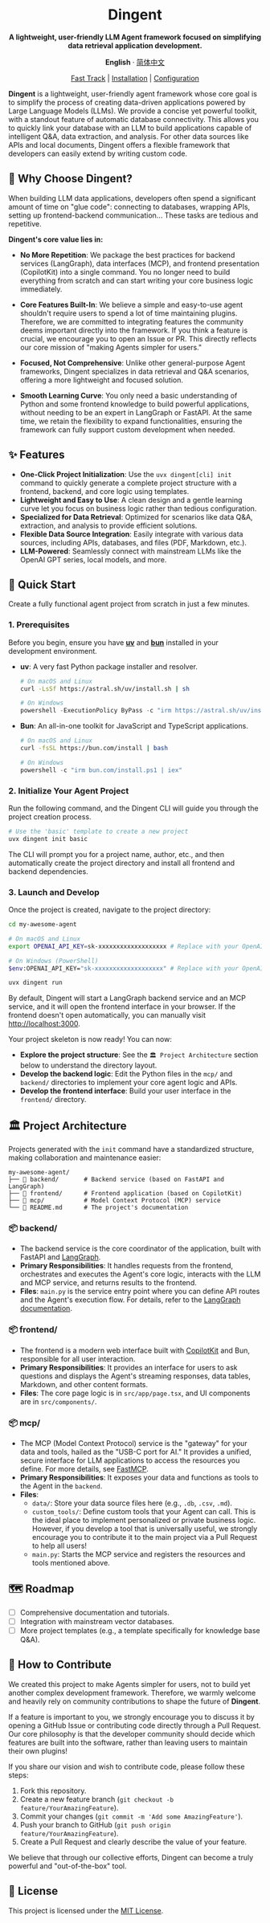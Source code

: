 <div align="center"><a name="readme-top"></a>

# Dingent

**A lightweight, user-friendly LLM Agent framework focused on simplifying data retrieval application development.**

**English** · [简体中文](./README.zh-CN.md)

[Fast Track](https://saya-ashen.github.io/Dingent/docs/intro#fast-track)
|
[Installation](https://saya-ashen.github.io/Dingent/docs/getting-started/installation)
|
[Configuration](https://saya-ashen.github.io/Dingent/docs/getting-started/configuration)
</div>

**Dingent** is a lightweight, user-friendly agent framework whose core goal is to simplify the process of creating data-driven applications powered by Large Language Models (LLMs). We provide a concise yet powerful toolkit, with a standout feature of automatic database connectivity. This allows you to quickly link your database with an LLM to build applications capable of intelligent Q\&A, data extraction, and analysis. For other data sources like APIs and local documents, Dingent offers a flexible framework that developers can easily extend by writing custom code.

## 🎯 Why Choose Dingent?

When building LLM data applications, developers often spend a significant amount of time on "glue code": connecting to databases, wrapping APIs, setting up frontend-backend communication... These tasks are tedious and repetitive.

**Dingent's core value lies in:**

  * **No More Repetition**: We package the best practices for backend services (LangGraph), data interfaces (MCP), and frontend presentation (CopilotKit) into a single command. You no longer need to build everything from scratch and can start writing your core business logic immediately.

  * **Core Features Built-In**: We believe a simple and easy-to-use agent shouldn't require users to spend a lot of time maintaining plugins. Therefore, we are committed to integrating features the community deems important directly into the framework. If you think a feature is crucial, we encourage you to open an Issue or PR. This directly reflects our core mission of "making Agents simpler for users."

  * **Focused, Not Comprehensive**: Unlike other general-purpose Agent frameworks, Dingent specializes in data retrieval and Q\&A scenarios, offering a more lightweight and focused solution.

  * **Smooth Learning Curve**: You only need a basic understanding of Python and some frontend knowledge to build powerful applications, without needing to be an expert in LangGraph or FastAPI. At the same time, we retain the flexibility to expand functionalities, ensuring the framework can fully support custom development when needed.

## ✨ Features

  * **One-Click Project Initialization**: Use the `uvx dingent[cli] init` command to quickly generate a complete project structure with a frontend, backend, and core logic using templates.
  * **Lightweight and Easy to Use**: A clean design and a gentle learning curve let you focus on business logic rather than tedious configuration.
  * **Specialized for Data Retrieval**: Optimized for scenarios like data Q\&A, extraction, and analysis to provide efficient solutions.
  * **Flexible Data Source Integration**: Easily integrate with various data sources, including APIs, databases, and files (PDF, Markdown, etc.).
  * **LLM-Powered**: Seamlessly connect with mainstream LLMs like the OpenAI GPT series, local models, and more.

## 🚀 Quick Start

Create a fully functional agent project from scratch in just a few minutes.

### 1\. Prerequisites

Before you begin, ensure you have [**uv**](https://docs.astral.sh/uv/getting-started/installation/) and [**bun**](https://bun.com/docs/installation) installed in your development environment.

  * **uv**: A very fast Python package installer and resolver.

    ```bash
    # On macOS and Linux
    curl -LsSf https://astral.sh/uv/install.sh | sh
    ```

    ```powershell
    # On Windows
    powershell -ExecutionPolicy ByPass -c "irm https://astral.sh/uv/install.ps1 | iex"
    ```

  * **Bun**: An all-in-one toolkit for JavaScript and TypeScript applications.

    ```bash
    # On macOS and Linux
    curl -fsSL https://bun.com/install | bash
    ```

    ```powershell
    # On Windows
    powershell -c "irm bun.com/install.ps1 | iex"
    ```

### 2\. Initialize Your Agent Project

Run the following command, and the Dingent CLI will guide you through the project creation process.

```bash
# Use the 'basic' template to create a new project
uvx dingent init basic
```

The CLI will prompt you for a project name, author, etc., and then automatically create the project directory and install all frontend and backend dependencies.

### 3\. Launch and Develop

Once the project is created, navigate to the project directory:

```bash
cd my-awesome-agent

# On macOS and Linux
export OPENAI_API_KEY=sk-xxxxxxxxxxxxxxxxxxx # Replace with your OpenAI API Key

# On Windows (PowerShell)
$env:OPENAI_API_KEY="sk-xxxxxxxxxxxxxxxxxxx" # Replace with your OpenAI API Key

uvx dingent run
```

By default, Dingent will start a LangGraph backend service and an MCP service, and it will open the frontend interface in your browser.
If the frontend doesn't open automatically, you can manually visit [http://localhost:3000](http://localhost:3000).

Your project skeleton is now ready\! You can now:

  * **Explore the project structure**: See the `🏛️ Project Architecture` section below to understand the directory layout.
  * **Develop the backend logic**: Edit the Python files in the `mcp/` and `backend/` directories to implement your core agent logic and APIs.
  * **Develop the frontend interface**: Build your user interface in the `frontend/` directory.

## 🏛️ Project Architecture

Projects generated with the `init` command have a standardized structure, making collaboration and maintenance easier:

```plaintext
my-awesome-agent/
├── 📁 backend/       # Backend service (based on FastAPI and LangGraph)
├── 📁 frontend/      # Frontend application (based on CopilotKit)
├── 📁 mcp/           # Model Context Protocol (MCP) service
└── 📄 README.md      # The project's documentation
```

### 📦 backend/

  * The backend service is the core coordinator of the application, built with FastAPI and [LangGraph](https://www.langchain.com/langgraph).
  * **Primary Responsibilities**: It handles requests from the frontend, orchestrates and executes the Agent's core logic, interacts with the LLM and MCP service, and returns results to the frontend.
  * **Files**: `main.py` is the service entry point where you can define API routes and the Agent's execution flow. For details, refer to the [LangGraph documentation](https://langchain-ai.github.io/langgraph).

### 📦 frontend/

  * The frontend is a modern web interface built with [CopilotKit](https://docs.copilotkit.ai) and Bun, responsible for all user interaction.
  * **Primary Responsibilities**: It provides an interface for users to ask questions and displays the Agent's streaming responses, data tables, Markdown, and other content formats.
  * **Files**: The core page logic is in `src/app/page.tsx`, and UI components are in `src/components/`.

### 📦 mcp/

  * The MCP (Model Context Protocol) service is the "gateway" for your data and tools, hailed as the "USB-C port for AI." It provides a unified, secure interface for LLM applications to access the resources you define. For more details, see [FastMCP](https://gofastmcp.com/getting-started/welcome).
  * **Primary Responsibilities**: It exposes your data and functions as tools to the Agent in the `backend`.
  * **Files**:
      * `data/`: Store your data source files here (e.g., `.db`, `.csv`, `.md`).
      * `custom_tools/`: Define custom tools that your Agent can call. This is the ideal place to implement personalized or private business logic. However, if you develop a tool that is universally useful, we strongly encourage you to contribute it to the main project via a Pull Request to help all users\!
      * `main.py`: Starts the MCP service and registers the resources and tools mentioned above.


## 🗺️ Roadmap

  * [ ] Comprehensive documentation and tutorials.
  * [ ] Integration with mainstream vector databases.
  * [ ] More project templates (e.g., a template specifically for knowledge base Q\&A).

## 🤝 How to Contribute

We created this project to make Agents simpler for users, not to build yet another complex development framework. Therefore, we warmly welcome and heavily rely on community contributions to shape the future of **Dingent**.

If a feature is important to you, we strongly encourage you to discuss it by opening a GitHub Issue or contributing code directly through a Pull Request. Our core philosophy is that the developer community should decide which features are built into the software, rather than leaving users to maintain their own plugins\!

If you share our vision and wish to contribute code, please follow these steps:

1.  Fork this repository.
2.  Create a new feature branch (`git checkout -b feature/YourAmazingFeature`).
3.  Commit your changes (`git commit -m 'Add some AmazingFeature'`).
4.  Push your branch to GitHub (`git push origin feature/YourAmazingFeature`).
5.  Create a Pull Request and clearly describe the value of your feature.

We believe that through our collective efforts, Dingent can become a truly powerful and "out-of-the-box" tool.

## 📄 License

This project is licensed under the [MIT License](https://www.google.com/search?q=./LICENSE).

